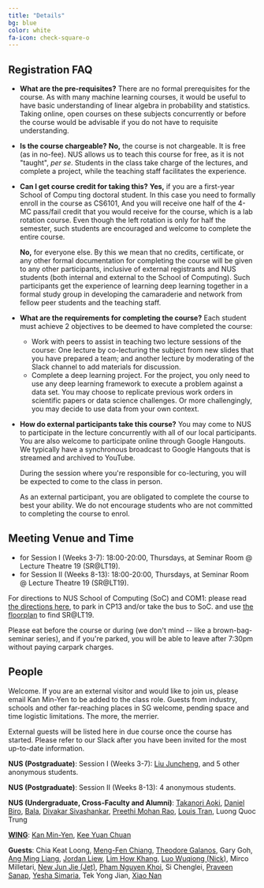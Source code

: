 ```yaml
---
title: "Details"
bg: blue
color: white
fa-icon: check-square-o
---
```


## Registration FAQ 

* **What are the pre-requisites?** There are no formal prerequisites for the course.  As with many machine learning courses, it would be useful to have basic understanding of linear algebra in probability and statistics.  Taking online, open courses on these subjects concurrently or before the course would be advisable if you do not have to requisite understanding.
* **Is the course chargeable?** **No,** the course is not chargeable.  It is free (as in no-fee).  NUS allows us to teach this course for free, as it is not "taught", _per se_.  Students in the class take charge of the lectures, and complete a project, while the teaching staff facilitates the experience.
* **Can I get course credit for taking this?** **Yes,** if you are a first-year School of Compu
ting doctoral student.  In this case you need to formally enroll in the course as CS6101, And you will receive one half of the 4-MC pass/fail credit that you would receive for the course, which is a lab rotation course.  Even though the left rotation is only for half the semester, such students are encouraged and welcome to complete the entire course.

   **No,**  for everyone else.  By this we mean that no credits, certificate, or any other formal documentation for completing the course will be given to any other participants, inclusive of external registrants and NUS students (both internal and external to the School of Computing).  Such participants get the experience of learning deep learning together in a formal study group in developing the camaraderie and network from fellow peer students and the teaching staff.

* **What are the requirements for completing the course?** Each student must achieve 2 objectives  to be deemed to have completed the course:
  * Work with peers to assist in teaching two lecture sessions of the course: One lecture by co-lecturing the subject from new slides that you have prepared a team; and another lecture by moderating of the Slack channel to add materials for discussion.
  * Complete a deep learning project. For the project, you only need to use any deep learning framework to execute a problem against a data set.  You may choose to replicate previous work orders in scientific papers or data science challenges. Or more challengingly, you may decide to use data from your own context.
* **How do external participants take this course?** You may come to
    NUS to participate in the lecture concurrently with all of our
    local participants.  You are also welcome to participate online
    through Google Hangouts.  We typically have a synchronous
    broadcast to Google Hangouts that is streamed and archived to
    YouTube.  

    During the session where you're responsible for co-lecturing, you
    will be expected to come to the class in person.

    As an external participant, you are obligated to complete the
    course to best your ability.  We do not encourage students who are
    not committed to completing the course to enrol.

## Meeting Venue and Time

* for Session I (Weeks 3-7): 18:00-20:00, Thursdays, at Seminar Room @ Lecture Theatre 19 (SR@LT19).
* for Session II (Weeks 8-13): 18:00-20:00, Thursdays, at Seminar Room @ Lecture Theatre 19 (SR@LT19).

For directions to NUS School of Computing (SoC) and COM1: please read [the directions here](http://www.comp.nus.edu.sg/maps/getting-here/), to park in CP13 and/or take the bus to SoC. and use [the floorplan](http://www.comp.nus.edu.sg/images/resources/content/mapsvenues/COM1_L1.jpg) to find SR@LT19.

Please eat before the course or during (we don't mind -- like a brown-bag-seminar series), and if you're parked, you will be able to leave after 7:30pm without paying carpark charges.

## People

Welcome. If you are an external visitor and would like to join us, please email Kan Min-Yen to be added to the class role. Guests from industry, schools and other far-reaching places in SG welcome, pending space and time logistic limitations. The more, the merrier.

External guests will be listed here in due course once the course has started. Please refer to our Slack after you have been invited for the most up-to-date information.

**NUS (Postgraduate)**: Session I (Weeks 3-7): [Liu Juncheng](https://www.linkedin.com/in/juncheng-liu/),
[](https://jin-zhe.github.io/) and 5 other anonymous students.

**NUS (Postgraduate)**: Session II (Weeks 8-13): 4 anonymous students.

**NUS (Undergraduate, Cross-Faculty and Alumni)**: 
[Takanori Aoki](https://www.linkedin.com/in/takanori-aoki-7900a438/),
[Daniel Biro](https://www.linkedin.com/in/daniel-biro/),
[Bala](https://github.com/balaprasanna),
[Divakar Sivashankar](http://www.divakar.co),
[Preethi Mohan Rao](www.linkedin.com/in/preethi-mohan-rao),
[Louis Tran](https://www.linkedin.com/in/louistranthanhquang/),
Luong Quoc Trung

**[WING](http://wing.comp.nus.edu.sg)**:
[Kan Min-Yen](http://www.comp.nus.edu.sg/~kanmy/),
[Kee Yuan Chuan](https://github.com/kylase)

**Guests**:
Chia Keat Loong,
[Meng-Fen Chiang](https://www.linkedin.com/in/mfchiang/),
[Theodore Galanos](https://www.linkedin.com/in/theodorosgalanos/),
Gary Goh,
[Ang Ming Liang](https://github.com/Neoanarika),
[Jordan Liew](https://www.linkedin.com/in/jordan-liew),
[Lim How Khang](https://github.com/howkhang/cs224n/),
[Luo Wuqiong (Nick)](https://www.linkedin.com/in/wuqiong-luo),
Mirco Milletari,
[New Jun Jie (Jet)](https://www.linkedin.com/in/jet-new/),
[Pham Nguyen Khoi](https://www.linkedin.com/in/dean-pham-37bba5139/),
Si Chenglei,
[Praveen Sanap](https://www.linkedin.com/in/praveen-sanap-48208951/),
[Yesha Simaria](https://www.linkedin.com/in/yeshasimaria/),
Tek Yong Jian,
[Xiao Nan](https://www.linkedin.com/in/xiao-nan/)
